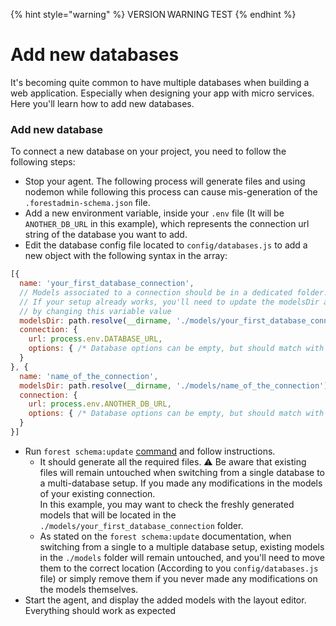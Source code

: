 {% hint style="warning" %}
VERSION WARNING TEST
{% endhint %}

# Add new databases

It's becoming quite common to have multiple databases when building a web application. Especially when designing your app with micro services. Here you'll learn how to add new databases.

### Add new database

To connect a new database on your project, you need to follow the following steps:

* Stop your agent. The following process will generate files and using nodemon while following this process can cause mis-generation of the `.forestadmin-schema.json` file.
* Add a new environment variable, inside your `.env` file (It will be `ANOTHER_DB_URL` in this example), which represents the connection url string of the database you want to add.
* Edit the database config file located to `config/databases.js` to add a new object with the following syntax in the array:

```javascript
[{
  name: 'your_first_database_connection',
  // Models associated to a connection should be in a dedicated folder.
  // If your setup already works, you'll need to update the modelsDir associated to your existing connection
  // by changing this variable value
  modelsDir: path.resolve(__dirname, './models/your_first_database_connection'),
  connection: {
    url: process.env.DATABASE_URL,
    options: { /* Database options can be empty, but should match with your requirements */ }
  }
}, {
  name: 'name_of_the_connection',
  modelsDir: path.resolve(__dirname, './models/name_of_the_connection'),
  connection: {
    url: process.env.ANOTHER_DB_URL,
    options: { /* Database options can be empty, but should match with your requirements */ }
  }
}]
```

* Run `forest schema:update` [command](../../reference-guide/models/#updating-your-models-automatically) and follow instructions.
  * It should generate all the required files. ⚠️ Be aware that existing files will remain untouched when switching from a single database to a multi-database setup. If you made any modifications in the models of your existing connection.\
    In this example, you may want to check the freshly generated models that will be located in the `./models/your_first_database_connection` folder.
  * As stated on the `forest schema:update` documentation, when switching from a single to a multiple database setup, existing models in the `./models` folder will remain untouched, and you'll need to move them to the correct location (According to you `config/databases.js` file) or simply remove them if you never made any modifications on the models themselves.
* Start the agent, and display the added models with the layout editor. Everything should work as expected
